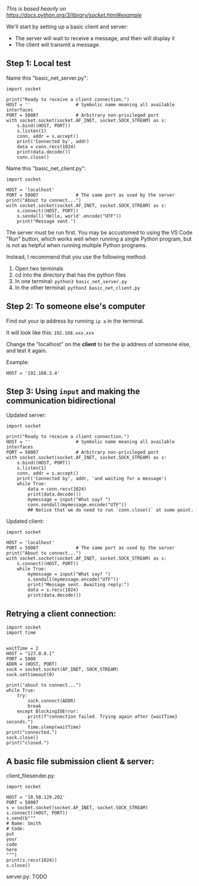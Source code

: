 _This is based heavily on https://docs.python.org/3/library/socket.html#example_

We'll start by setting up a basic client and server:

- The server will wait to receive a message, and then will display it
- The client will transmit a message.

## Step 1: Local test

Name this "basic_net_server.py":

```python3
import socket

print("Ready to receive a client connection.")
HOST = ''                 # Symbolic name meaning all available interfaces
PORT = 50007              # Arbitrary non-privileged port
with socket.socket(socket.AF_INET, socket.SOCK_STREAM) as s:
    s.bind((HOST, PORT))
    s.listen(1)
    conn, addr = s.accept()
    print('Connected by', addr)
    data = conn.recv(1024)
    print(data.decode())
    conn.close()
```

Name this "basic_net_client.py":

```python3
import socket

HOST = 'localhost'
PORT = 50007              # The same port as used by the server
print("About to connect...")
with socket.socket(socket.AF_INET, socket.SOCK_STREAM) as s:
    s.connect((HOST, PORT))
    s.sendall('Hello, world'.encode("UTF"))
    print("Message sent.")
```

The server must be run first. You may be accustomed to using the VS Code "Run" button, which works well when running a single Python program, but is not as helpful when running multiple Python programs.

Instead, I recommend that you use the following method:

1. Open two terminals
2. cd into the directory that has the python files
3. In one terminal: `python3 basic_net_server.py`
4. In the other terminal: `python3 basic_net_client.py`

## Step 2: To someone else's computer

Find out your ip address by running `ip a` in the terminal.

It will look like this: `192.168.xxx.xxx`

Change the "localhost" on the **client** to be the ip address of someone else, and test it again.

Example:

```python3
HOST = '192.168.3.4'
```

## Step 3: Using `input` and making the communication bidirectional

Updated server:

```python3
import socket

print("Ready to receive a client connection.")
HOST = ''                 # Symbolic name meaning all available interfaces
PORT = 50007              # Arbitrary non-privileged port
with socket.socket(socket.AF_INET, socket.SOCK_STREAM) as s:
    s.bind((HOST, PORT))
    s.listen(1)
    conn, addr = s.accept()
    print('Connected by', addr, 'and waiting for a message')
    while True:
        data = conn.recv(1024)
        print(data.decode())
        mymessage = input("What say? ")
        conn.sendall(mymessage.encode("UTF"))
        ## Notice that we do need to run `conn.close()` at some point.
```

Updated client:

```python3
import socket

HOST = 'localhost'
PORT = 50007              # The same port as used by the server
print("About to connect...")
with socket.socket(socket.AF_INET, socket.SOCK_STREAM) as s:
    s.connect((HOST, PORT))
    while True:
        mymessage = input("What say? ")
        s.sendall(mymessage.encode("UTF"))
        print("Message sent. Awaiting reply:")
        data = s.recv(1024)
        print(data.decode())
```


## Retrying a client connection:


```python3
import socket
import time


waitTime = 2
HOST = "127.0.0.1"
PORT = 5000
ADDR = (HOST, PORT)
sock = socket.socket(AF_INET, SOCK_STREAM)
sock.settimeout(0)

print("about to connect...")
while True:
    try:
        sock.connect(ADDR)
        break
    except BlockingIOError:
        print(f"connection failed. Trying again after {waitTime} seconds.")
        time.sleep(waitTime)
print("connected.")
sock.close()
print("closed.")
```

## A basic file submission client & server:

client_filesender.py:
```python3
import socket

HOST = '10.50.129.202'
PORT = 50007
s = socket.socket(socket.AF_INET, socket.SOCK_STREAM)
s.connect((HOST, PORT))
s.send(b"""
# Name: Smith
# Code:
put
your
code
here
""")
print(s.recv(1024))
s.close()
```

server.py: TODO
